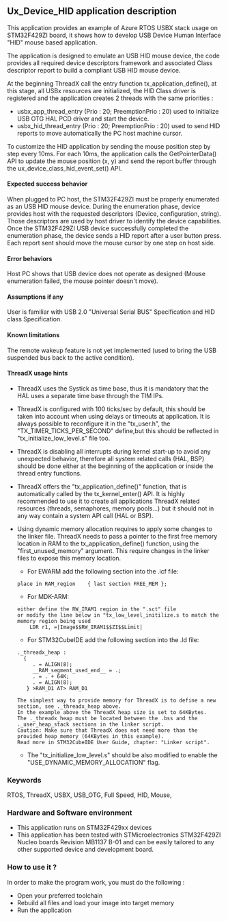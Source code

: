 
## <b>Ux_Device_HID application description</b>

This application provides an example of Azure RTOS USBX stack usage on STM32F429ZI board,
it shows how to develop USB Device Human Interface "HID" mouse based application.

The application is designed to emulate an USB HID mouse device, the code provides all required device descriptors framework
and associated Class descriptor report to build a compliant USB HID mouse device.

At the beginning ThreadX call the entry function tx_application_define(), at this stage, all USBx resources
are initialized, the HID Class driver is registered and the application creates 2 threads with the same priorities :

  - usbx_app_thread_entry (Prio : 20; PreemptionPrio : 20) used to initialize USB OTG HAL PCD driver and start the device.
  - usbx_hid_thread_entry (Prio : 20; PreemptionPrio : 20) used to send HID reports to move automatically the PC host machine cursor.

To customize the HID application by sending the mouse position step by step every 10ms.
For each 10ms, the application calls the GetPointerData() API to update the mouse position (x, y) and send
the report buffer through the ux_device_class_hid_event_set() API.

#### <b>Expected success behavior</b>

When plugged to PC host, the STM32F429ZI must be properly enumerated as an USB HID mouse device.
During the enumeration phase, device provides host with the requested descriptors (Device, configuration, string).
Those descriptors are used by host driver to identify the device capabilities.
Once the STM32F429ZI USB device successfully completed the enumeration phase, the device sends a HID report after a user button press.
Each report sent should move the mouse cursor by one step on host side.

#### <b>Error behaviors</b>

Host PC shows that USB device does not operate as designed (Mouse enumeration failed, the mouse pointer doesn't move).

#### <b>Assumptions if any</b>

User is familiar with USB 2.0 "Universal Serial BUS" Specification and HID class Specification.

#### <b>Known limitations</b>

The remote wakeup feature is not yet implemented (used to bring the USB suspended bus back to the active condition).


#### <b>ThreadX usage hints</b>

 - ThreadX uses the Systick as time base, thus it is mandatory that the HAL uses a separate time base through the TIM IPs.
 - ThreadX is configured with 100 ticks/sec by default, this should be taken into account when using delays or timeouts at application. It is always possible to reconfigure it in the "tx_user.h", the "TX_TIMER_TICKS_PER_SECOND" define,but this should be reflected in "tx_initialize_low_level.s" file too.
 - ThreadX is disabling all interrupts during kernel start-up to avoid any unexpected behavior, therefore all system related calls (HAL, BSP) should be done either at the beginning of the application or inside the thread entry functions.
 - ThreadX offers the "tx_application_define()" function, that is automatically called by the tx_kernel_enter() API.
   It is highly recommended to use it to create all applications ThreadX related resources (threads, semaphores, memory pools...)  but it should not in any way contain a system API call (HAL or BSP).
 - Using dynamic memory allocation requires to apply some changes to the linker file.
   ThreadX needs to pass a pointer to the first free memory location in RAM to the tx_application_define() function,
   using the "first_unused_memory" argument.
   This require changes in the linker files to expose this memory location.
    + For EWARM add the following section into the .icf file:
     ```
	 place in RAM_region    { last section FREE_MEM };
	 ```
    + For MDK-ARM:
	```
    either define the RW_IRAM1 region in the ".sct" file
    or modify the line below in "tx_low_level_initilize.s to match the memory region being used
        LDR r1, =|Image$$RW_IRAM1$$ZI$$Limit|
	```
    + For STM32CubeIDE add the following section into the .ld file:
	```
    ._threadx_heap :
      {
         . = ALIGN(8);
         __RAM_segment_used_end__ = .;
         . = . + 64K;
         . = ALIGN(8);
       } >RAM_D1 AT> RAM_D1
	```

       The simplest way to provide memory for ThreadX is to define a new section, see ._threadx_heap above.
       In the example above the ThreadX heap size is set to 64KBytes.
       The ._threadx_heap must be located between the .bss and the ._user_heap_stack sections in the linker script.
       Caution: Make sure that ThreadX does not need more than the provided heap memory (64KBytes in this example).
       Read more in STM32CubeIDE User Guide, chapter: "Linker script".

    + The "tx_initialize_low_level.s" should be also modified to enable the "USE_DYNAMIC_MEMORY_ALLOCATION" flag.

### <b>Keywords</b>

RTOS, ThreadX, USBX, USB_OTG, Full Speed, HID, Mouse,

### <b>Hardware and Software environment</b>

  - This application runs on STM32F429xx devices
  - This application has been tested with STMicroelectronics STM32F429ZI Nucleo boards Revision MB1137 B-01
    and can be easily tailored to any other supported device and development board.

### <b>How to use it ?</b>

In order to make the program work, you must do the following :

 - Open your preferred toolchain
 - Rebuild all files and load your image into target memory
 - Run the application
